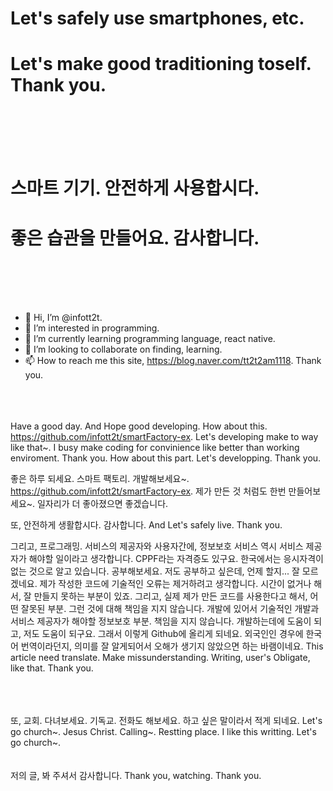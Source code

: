 <h1>Let's safely use smartphones, etc.</h1>
<h1>Let's make good traditioning toself. Thank you.</h1>
<br/><br/><br/><br/>
<h1>스마트 기기. 안전하게 사용합시다. </h1>
<h1>좋은 습관을 만들어요. 감사합니다.</h1>
<br/><br/><br/><br/>

- 👋 Hi, I’m @infott2t.
- 👀 I’m interested in programming.
- 🌱 I’m currently learning programming language, react native.
- 💞️ I’m looking to collaborate on finding, learning.
- 📫 How to reach me this site, https://blog.naver.com/tt2t2am1118. Thank you.
<br/><br/><br/><br/>

Have a good day. And Hope good developing. How about this. https://github.com/infott2t/smartFactory-ex. Let's developing make to way like that~. I busy make coding for convinience like better than working enviroment. Thank you. How about this part. Let's developping. Thank you.

 
좋은 하루 되세요. 스마트 팩토리. 개발해보세요~. https://github.com/infott2t/smartFactory-ex. 제가 만든 것 처럼도 한번 만들어보세요~. 일자리가 더 좋아졌으면 좋겠습니다. 

또, 안전하게 생활합시다. 감사합니다. And Let's safely live. Thank you.

그리고, 프로그래밍. 서비스의 제공자와 사용자간에, 정보보호 서비스 역시 서비스 제공자가 해야할 일이라고 생각합니다. CPPF라는 자격증도 있구요. 한국에서는 응시자격이 없는 것으로 알고 있습니다. 공부해보세요. 저도 공부하고 싶은데, 언제 할지... 잘 모르겠네요. 제가 작성한 코드에 기술적인 오류는 제거하려고 생각합니다. 시간이 없거나 해서, 잘 만들지 못하는 부분이 있죠. 그리고, 실제 제가 만든 코드를 사용한다고 해서, 어떤 잘못된 부분. 그런 것에 대해 책임을 지지 않습니다. 개발에 있어서 기술적인 개발과 서비스 제공자가 해야할 정보보호 부분. 책임을 지지 않습니다. 개발하는데에 도움이 되고, 저도 도움이 되구요. 그래서 이렇게 Github에 올리게 되네요. 외국인인 경우에 한국어 번역이라던지, 의미를 잘 알게되어서 오해가 생기지 않았으면 하는 바램이네요. This article need translate. Make missunderstanding. Writing, user's Obligate, like that. Thank you.


<br/><br/><br/>
또, 교회. 다녀보세요. 기독교. 전화도 해보세요. 하고 싶은 말이라서 적게 되네요.
Let's go church~. Jesus Christ. Calling~. Restting place. I like this writting. Let's go church~.
<br/><br/><br/>
저의 글, 봐 주셔서 감사합니다.
Thank you, watching. Thank you. 
